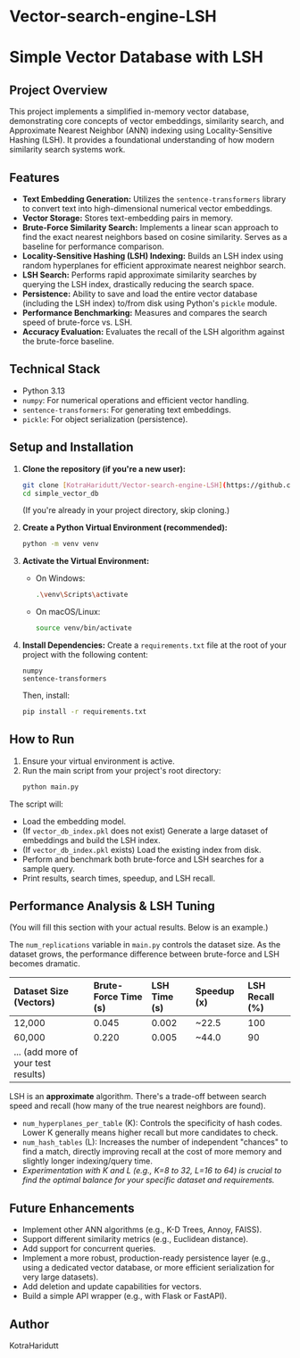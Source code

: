 # Vector-search-engine-LSH
# Simple Vector Database with LSH

## Project Overview
This project implements a simplified in-memory vector database, demonstrating core concepts of vector embeddings, similarity search, and Approximate Nearest Neighbor (ANN) indexing using Locality-Sensitive Hashing (LSH). It provides a foundational understanding of how modern similarity search systems work.

## Features
-   **Text Embedding Generation:** Utilizes the `sentence-transformers` library to convert text into high-dimensional numerical vector embeddings.
-   **Vector Storage:** Stores text-embedding pairs in memory.
-   **Brute-Force Similarity Search:** Implements a linear scan approach to find the exact nearest neighbors based on cosine similarity. Serves as a baseline for performance comparison.
-   **Locality-Sensitive Hashing (LSH) Indexing:** Builds an LSH index using random hyperplanes for efficient approximate nearest neighbor search.
-   **LSH Search:** Performs rapid approximate similarity searches by querying the LSH index, drastically reducing the search space.
-   **Persistence:** Ability to save and load the entire vector database (including the LSH index) to/from disk using Python's `pickle` module.
-   **Performance Benchmarking:** Measures and compares the search speed of brute-force vs. LSH.
-   **Accuracy Evaluation:** Evaluates the recall of the LSH algorithm against the brute-force baseline.

## Technical Stack
-   Python 3.13
-   `numpy`: For numerical operations and efficient vector handling.
-   `sentence-transformers`: For generating text embeddings.
-   `pickle`: For object serialization (persistence).

## Setup and Installation

1.  **Clone the repository (if you're a new user):**
    ```bash
    git clone [KotraHaridutt/Vector-search-engine-LSH](https://github.com/KotraHaridutt/Vector-search-engine-LSH.git)
    cd simple_vector_db
    ```
    (If you're already in your project directory, skip cloning.)

2.  **Create a Python Virtual Environment (recommended):**
    ```bash
    python -m venv venv
    ```

3.  **Activate the Virtual Environment:**
    -   On Windows:
        ```bash
        .\venv\Scripts\activate
        ```
    -   On macOS/Linux:
        ```bash
        source venv/bin/activate
        ```

4.  **Install Dependencies:**
    Create a `requirements.txt` file at the root of your project with the following content:
    ```
    numpy
    sentence-transformers
    ```
    Then, install:
    ```bash
    pip install -r requirements.txt
    ```

## How to Run

1.  Ensure your virtual environment is active.
2.  Run the main script from your project's root directory:
    ```bash
    python main.py
    ```

The script will:
-   Load the embedding model.
-   (If `vector_db_index.pkl` does not exist) Generate a large dataset of embeddings and build the LSH index.
-   (If `vector_db_index.pkl` exists) Load the existing index from disk.
-   Perform and benchmark both brute-force and LSH searches for a sample query.
-   Print results, search times, speedup, and LSH recall.

## Performance Analysis & LSH Tuning
(You will fill this section with your actual results. Below is an example.)

The `num_replications` variable in `main.py` controls the dataset size. As the dataset grows, the performance difference between brute-force and LSH becomes dramatic.

| Dataset Size (Vectors) | Brute-Force Time (s) | LSH Time (s) | Speedup (x) | LSH Recall (%) |
| :--------------------- | :------------------- | :----------- | :---------- | :------------- |
| 12,000                 | 0.045                | 0.002        | ~22.5       | 100            |
| 60,000                 | 0.220                | 0.005        | ~44.0       | 90             |
| ... (add more of your test results) | | | | |

LSH is an **approximate** algorithm. There's a trade-off between search speed and recall (how many of the true nearest neighbors are found).
-   `num_hyperplanes_per_table` (K): Controls the specificity of hash codes. Lower K generally means higher recall but more candidates to check.
-   `num_hash_tables` (L): Increases the number of independent "chances" to find a match, directly improving recall at the cost of more memory and slightly longer indexing/query time.
-   *Experimentation with K and L (e.g., K=8 to 32, L=16 to 64) is crucial to find the optimal balance for your specific dataset and requirements.*

## Future Enhancements
-   Implement other ANN algorithms (e.g., K-D Trees, Annoy, FAISS).
-   Support different similarity metrics (e.g., Euclidean distance).
-   Add support for concurrent queries.
-   Implement a more robust, production-ready persistence layer (e.g., using a dedicated vector database, or more efficient serialization for very large datasets).
-   Add deletion and update capabilities for vectors.
-   Build a simple API wrapper (e.g., with Flask or FastAPI).

## Author
KotraHaridutt
